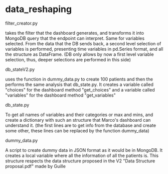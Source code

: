 # data_reshaping

filter_creator.py

takes the filter that the dashboard generates, and transforms it into MongoDB query
that the endpoint can interpret.
Same for variables selected.
From the data that the DB sends back, a second level selection of variables is performed,
presenting time variables in pd.Series format, and all the structure as DataFrame.
(DB only allows by now a first level variable selection, thus, deeper selections are performed 
in this side)


db_stateV2.py

uses the function in dummy_data.py to create 100 patients and then 
the performs the same analysis that db_state.py.
It creates a variable called "choices" for the dashboard method
"get_choices" and a variable called "variables" for the dashboard method
"get_variables"



db_state.py

To get all names of variables and their categories or max and mins, and
create a dictionary with such an structure that Marco's dashboard can
understand it.
(the first lines are to get info from the database and create some other,
these lines can be replaced by the function dummy_data)


dummy_data.py

A script to create dummy data in JSON format as it would be in MongoDB.
It creates a local variable where all the information of all the patients
is. This structure respects the data structure proposed in the V2 "Data
Structure proposal.pdf" made by Guille
